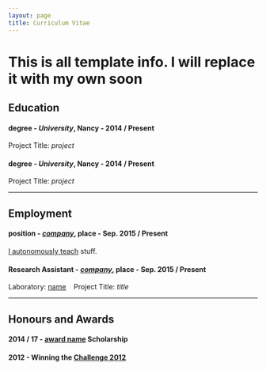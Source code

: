```yaml
---
layout: page
title: Curriculum Vitae
---
```


# This is all template info. I will replace it with my own soon

## Education

#### **degree** - *University*, Nancy - 2014 / Present
Project Title: *project*

#### **degree** - *University*, Nancy - 2014 / Present
Project Title: *project*

---

## Employment

#### **position** - [*company*](link), place - Sep. 2015 / Present
[I autonomously teach]({{site.baseurl}}pages/02-teaching/) stuff.


#### **Research Assistant** - [*company*](link), place - Sep. 2015 / Present
Laboratory: [name](link) &nbsp;&nbsp;
Project Title: *title*

---

## Honours and Awards

#### 2014 / 17 - [award name](link)  Scholarship
#### 2012 - Winning the [Challenge 2012](link)


